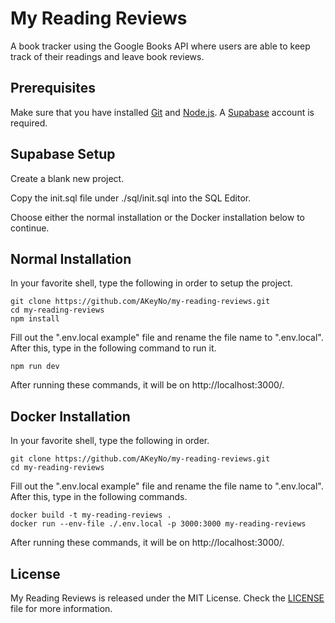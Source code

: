 # My Reading Reviews

A book tracker using the Google Books API where users are able to keep track of their readings and leave book reviews.

## Prerequisites

Make sure that you have installed [Git](https://git-scm.com/) and [Node.js](https://nodejs.org/en/).
A [Supabase](https://supabase.com/) account is required.

## Supabase Setup

Create a blank new project.

Copy the init.sql file under ./sql/init.sql into the SQL Editor.

Choose either the normal installation or the Docker installation below to continue.

## Normal Installation

In your favorite shell, type the following in order to setup the project.

```
git clone https://github.com/AKeyNo/my-reading-reviews.git
cd my-reading-reviews
npm install
```

Fill out the ".env.local example" file and rename the file name to ".env.local".
After this, type in the following command to run it.

```
npm run dev
```

After running these commands, it will be on http://localhost:3000/.

## Docker Installation

In your favorite shell, type the following in order.

```
git clone https://github.com/AKeyNo/my-reading-reviews.git
cd my-reading-reviews
```

Fill out the ".env.local example" file and rename the file name to ".env.local".
After this, type in the following commands.

```
docker build -t my-reading-reviews .
docker run --env-file ./.env.local -p 3000:3000 my-reading-reviews
```

After running these commands, it will be on http://localhost:3000/.

## License

My Reading Reviews is released under the MIT License. Check the [LICENSE](https://github.com/AKeyNo/my-reading-reviews/blob/main/LICENSE) file for more information.
